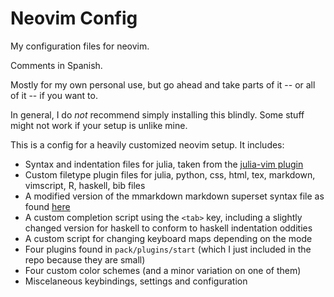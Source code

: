 # Neovim Config

My configuration files for neovim.

Comments in Spanish.

Mostly for my own personal use, but go ahead and take parts of it -- or all of it -- if you want to.

In general, I do *not* recommend simply installing this blindly. Some stuff might not work if your setup is unlike mine.

This is a config for a heavily customized neovim setup. It includes:

- Syntax and indentation files for julia, taken from the [julia-vim plugin](https://github.com/JuliaEditorSupport/julia-vim)
- Custom filetype plugin files for julia, python, css, html, tex, markdown, vimscript, R, haskell, bib files
- A modified version of the mmarkdown markdown superset syntax file as found [here](https://github.com/Matthew-Tate-Scarbrough/mmarkdown)
- A custom completion script using the `<tab>` key, including a slightly changed version for haskell to conform to haskell indentation oddities
- A custom script for changing keyboard maps depending on the mode
- Four plugins found in `pack/plugins/start` (which I just included in the repo because they are small)
- Four custom color schemes (and a minor variation on one of them)
- Miscelaneous keybindings, settings and configuration
